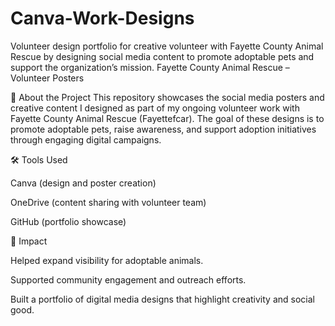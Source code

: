 # Canva-Work-Designs
Volunteer design portfolio for creative volunteer with Fayette County Animal Rescue by designing social media content to promote adoptable pets and support the organization’s mission.
Fayette County Animal Rescue – Volunteer Posters

📌 About the Project
This repository showcases the social media posters and creative content I designed as part of my ongoing volunteer work with Fayette County Animal Rescue (Fayettefcar).
The goal of these designs is to promote adoptable pets, raise awareness, and support adoption initiatives through engaging digital campaigns.

🛠️ Tools Used

Canva (design and poster creation)

OneDrive (content sharing with volunteer team)

GitHub (portfolio showcase)

🎯 Impact

Helped expand visibility for adoptable animals.

Supported community engagement and outreach efforts.

Built a portfolio of digital media designs that highlight creativity and social good.
